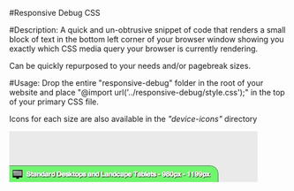 #Responsive Debug CSS

#Description:
A quick and un-obtrusive snippet of code that renders a small block of text in the bottom left corner of your browser window showing you exactly which CSS media query your browser is currently rendering.

Can be quickly repurposed to your needs and/or pagebreak sizes.

#Usage:
Drop the entire "responsive-debug" folder in the root of your website and place "@import url('../responsive-debug/style.css');" in the top of your primary CSS file.

Icons for each size are also available in the *"device-icons"* directory

![Alt text](/Responsive_Debug_Screenshot.jpg "Example Screenshot")
